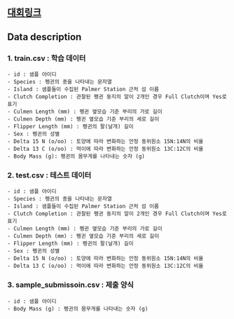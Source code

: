 ## [대회링크](https://dacon.io/competitions/official/235862/data)

## Data description
### 1. train.csv : 학습 데이터
    - id : 샘플 아이디
    - Species : 펭귄의 종을 나타내는 문자열
    - Island : 샘플들이 수집된 Palmer Station 근처 섬 이름
    - Clutch Completion : 관찰된 펭귄 둥지의 알이 2개인 경우 Full Clutch이며 Yes로 표기
    - Culmen Length (mm) : 펭귄 옆모습 기준 부리의 가로 길이
    - Culmen Depth (mm) : 펭귄 옆모습 기준 부리의 세로 길이
    - Flipper Length (mm) : 펭귄의 팔(날개) 길이
    - Sex : 펭귄의 성별
    - Delta 15 N (o/oo) : 토양에 따라 변화하는 안정 동위원소 15N:14N의 비율
    - Delta 13 C (o/oo) : 먹이에 따라 변화하는 안정 동위원소 13C:12C의 비율
    - Body Mass (g): 펭귄의 몸무게를 나타내는 숫자 (g)


### 2. test.csv : 테스트 데이터
    - id : 샘플 아이디
    - Species : 펭귄의 종을 나타내는 문자열
    - Island : 샘플들이 수집된 Palmer Station 근처 섬 이름
    - Clutch Completion : 관찰된 펭귄 둥지의 알이 2개인 경우 Full Clutch이며 Yes로 표기
    - Culmen Length (mm) : 펭귄 옆모습 기준 부리의 가로 길이
    - Culmen Depth (mm) : 펭귄 옆모습 기준 부리의 세로 길이
    - Flipper Length (mm) : 펭귄의 팔(날개) 길이
    - Sex : 펭귄의 성별
    - Delta 15 N (o/oo) : 토양에 따라 변화하는 안정 동위원소 15N:14N의 비율
    - Delta 13 C (o/oo) : 먹이에 따라 변화하는 안정 동위원소 13C:12C의 비율


### 3. sample_submissoin.csv : 제출 양식
    - id : 샘플 아이디
    - Body Mass (g) : 펭귄의 몸무게를 나타내는 숫자 (g)
